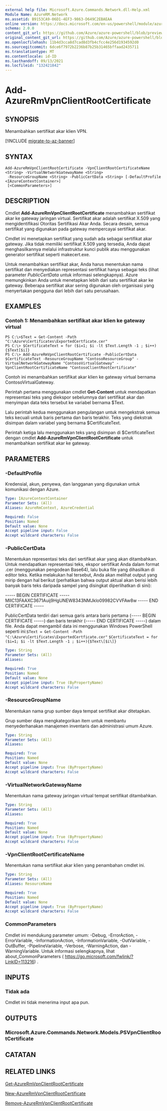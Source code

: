 ```yaml
---
external help file: Microsoft.Azure.Commands.Network.dll-Help.xml
Module Name: AzureRM.Network
ms.assetid: B9153CA9-06D1-4EF3-9863-D649C2EBAEAA
online version: https://docs.microsoft.com/en-us/powershell/module/azurerm.network/add-azurermvpnclientrootcertificate
schema: 2.0.0
content_git_url: https://github.com/Azure/azure-powershell/blob/preview/src/ResourceManager/Network/Commands.Network/help/Add-AzureRmVpnClientRootCertificate.md
original_content_git_url: https://github.com/Azure/azure-powershell/blob/preview/src/ResourceManager/Network/Commands.Network/help/Add-AzureRmVpnClientRootCertificate.md
ms.openlocfilehash: 11b4d3cca8d7cad8d3fb4cfcc4e256d1934592d0
ms.sourcegitcommit: 6dce6f7972b2236b87b25b31465bffaad2435711
ms.translationtype: MT
ms.contentlocale: id-ID
ms.lasthandoff: 09/13/2021
ms.locfileid: "132421842"
---
```

# Add-AzureRmVpnClientRootCertificate

## SYNOPSIS
Menambahkan sertifikat akar klien VPN.

[!INCLUDE [migrate-to-az-banner](../../includes/migrate-to-az-banner.md)]

## SYNTAX

```
Add-AzureRmVpnClientRootCertificate -VpnClientRootCertificateName <String> -VirtualNetworkGatewayName <String>
 -ResourceGroupName <String> -PublicCertData <String> [-DefaultProfile <IAzureContextContainer>]
 [<CommonParameters>]
```

## DESCRIPTION
Cmdlet **Add-AzureRmVpnClientRootCertificate** menambahkan sertifikat akar ke gateway jaringan virtual.
Sertifikat akar adalah sertifikat X.509 yang mengidentifikasi Otoritas Sertifikasi Akar Anda.
Secara desain, semua sertifikat yang digunakan pada gateway mempercayai sertifikat akar.

Cmdlet ini menetapkan sertifikat yang sudah ada sebagai sertifikat akar gateway.
Jika tidak memiliki sertifikat X.509 yang tersedia, Anda dapat menghasilkannya melalui infrastruktur kunci publik atau menggunakan generator sertifikat seperti makecert.exe.

Untuk menambahkan sertifikat akar, Anda harus menentukan nama sertifikat dan menyediakan representasi sertifikat hanya sebagai teks (lihat parameter *PublicCertData* untuk informasi selengkapnya).
Azure memungkinkan Anda untuk menetapkan lebih dari satu sertifikat akar ke gateway.
Beberapa sertifikat akar sering digunakan oleh organisasi yang menyertakan pengguna dari lebih dari satu perusahaan.

## EXAMPLES

### Contoh 1: Menambahkan sertifikat akar klien ke gateway virtual
```
PS C:\>$Text = Get-Content -Path "C:\Azure\Certificates\ExportedCertficate.cer"
PS C:\> $CertificateText = for ($i=1; $i -lt $Text.Length -1 ; $i++){$Text[$i]}
PS C:\> Add-AzureRmVpnClientRootCertificate -PublicCertData $CertificateText -ResourceGroupName "ContosoResourceGroup" -VirtualNetworkGatewayName "ContosoVirtualGateway" -VpnClientRootCertificateName "ContosoClientRootCertificate"
```

Contoh ini menambahkan sertifikat akar klien ke gateway virtual bernama ContosoVirtualGateway.

Perintah pertama menggunakan cmdlet **Get-Content** untuk mendapatkan representasi teks yang diekspor sebelumnya dari sertifikat akar dan menyimpan data teks tersebut ke variabel bernama $Text.

Lalu perintah kedua menggunakan pengulangan untuk mengekstrak semua teks kecuali untuk baris pertama dan baris terakhir.
Teks yang diekstrak disimpan dalam variabel yang bernama $CertificateText.

Perintah ketiga lalu menggunakan teks yang disimpan di $CertificateText dengan cmdlet **Add-AzureRmVpnClientRootCertificate** untuk menambahkan sertifikat akar ke gateway.

## PARAMETERS

### -DefaultProfile
Kredensial, akun, penyewa, dan langganan yang digunakan untuk komunikasi dengan Azure.

```yaml
Type: IAzureContextContainer
Parameter Sets: (All)
Aliases: AzureRmContext, AzureCredential

Required: False
Position: Named
Default value: None
Accept pipeline input: False
Accept wildcard characters: False
```

### -PublicCertData
Menentukan representasi teks dari sertifikat akar yang akan ditambahkan.
Untuk mendapatkan representasi teks, ekspor sertifikat Anda dalam format .cer (menggunakan pengodean Base64), lalu buka file yang dihasilkan di editor teks.
Ketika melakukan hal tersebut, Anda akan melihat output yang mirip dengan hal berikut (perhatikan bahwa output aktual akan berisi lebih banyak baris teks daripada sampel yang disingkat diperlihatkan di sini):

----- BEGIN CERTIFICATE ----- MIIC13FAAXC3671Auij9HgUNEW8343NMJklo09982CVVFAw8w ----- END CERTIFICATE -----

PublicCertData terdiri dari semua garis antara baris pertama (----- BEGIN CERTIFICATE -----) dan baris terakhir (----- END CERTIFICATE -----) dalam file.
Anda dapat mengambil data ini menggunakan Windows PowerShell seperti ini:`$Text = Get-Content -Path "C:\Azure\Certificates\ExportedCertficate.cer"`
`$CertificateText = for ($i=1; $i -lt $Text.Length -1 ; $i++){$Text\[$i\]}`

```yaml
Type: String
Parameter Sets: (All)
Aliases: 

Required: True
Position: Named
Default value: None
Accept pipeline input: True (ByPropertyName)
Accept wildcard characters: False
```

### -ResourceGroupName
Menentukan nama grup sumber daya tempat sertifikat akar ditetapkan.

Grup sumber daya mengkategorikan item untuk membantu menyederhanakan manajemen inventaris dan administrasi umum Azure.

```yaml
Type: String
Parameter Sets: (All)
Aliases: 

Required: True
Position: Named
Default value: None
Accept pipeline input: True (ByPropertyName)
Accept wildcard characters: False
```

### -VirtualNetworkGatewayName
Menentukan nama gateway jaringan virtual tempat sertifikat ditambahkan.

```yaml
Type: String
Parameter Sets: (All)
Aliases: 

Required: True
Position: Named
Default value: None
Accept pipeline input: True (ByPropertyName)
Accept wildcard characters: False
```

### -VpnClientRootCertificateName
Menentukan nama sertifikat akar klien yang penambahan cmdlet ini.

```yaml
Type: String
Parameter Sets: (All)
Aliases: ResourceName

Required: True
Position: Named
Default value: None
Accept pipeline input: True (ByPropertyName)
Accept wildcard characters: False
```

### CommonParameters
Cmdlet ini mendukung parameter umum: -Debug, -ErrorAction, -ErrorVariable, -InformationAction, -InformationVariable, -OutVariable, -OutBuffer, -PipelineVariable, -Verbose, -WarningAction, dan -WarningVariable. Untuk informasi selengkapnya, lihat about_CommonParameters ( https://go.microsoft.com/fwlink/?LinkID=113216) .

## INPUTS

### Tidak ada
Cmdlet ini tidak menerima input apa pun.

## OUTPUTS

### Microsoft.Azure.Commands.Network.Models.PSVpnClientRootCertificate

## CATATAN

## RELATED LINKS

[Get-AzureRmVpnClientRootCertificate](./Get-AzureRmVpnClientRootCertificate.md)

[New-AzureRmVpnClientRootCertificate](./New-AzureRmVpnClientRootCertificate.md)

[Remove-AzureRmVpnClientRootCertificate](./Remove-AzureRmVpnClientRootCertificate.md)


